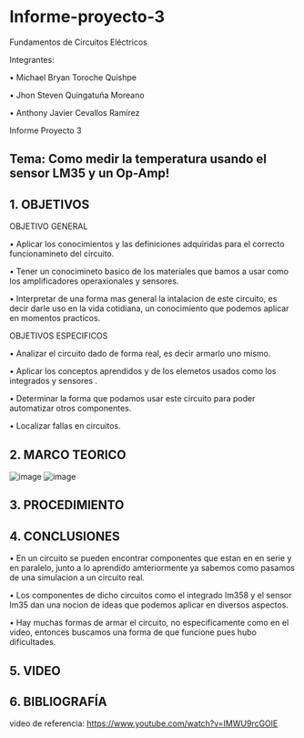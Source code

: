 # Informe-proyecto-3

Fundamentos de Circuitos Eléctricos

Integrantes:

• Michael Bryan Toroche Quishpe

• Jhon Steven Quingatuña Moreano

• Anthony Javier Cevallos Ramírez

Informe Proyecto 3

## Tema: Como medir la temperatura usando el sensor LM35 y un Op-Amp!

## 1. OBJETIVOS

OBJETIVO GENERAL

• Aplicar los conocimientos y las definiciones adquiridas para el correcto funcionamineto del circuito.

• Tener un conocimineto basico de los materiales que bamos a usar como los amplificadores operaxionales y sensores.

• Interpretar de una forma mas general la intalacion de este circuito, es decir darle uso en la vida cotidiana, un conocimiento que podemos aplicar en momentos practicos.

OBJETIVOS ESPECIFICOS

• Analizar el circuito dado de forma real, es decir armarlo uno mismo.

• Aplicar los conceptos aprendidos y de los elemetos usados como los integrados y sensores .

• Determinar la forma que podamos usar este circuito para poder automatizar otros componentes.

• Localizar fallas en circuitos.

## 2. MARCO TEORICO
![image](https://user-images.githubusercontent.com/116775893/221725637-1a003801-391d-48cb-abcf-383f5b4b17a6.png)
![image](https://user-images.githubusercontent.com/116775893/221726813-b633ffec-7311-47c2-abc8-dc52b6ce3f5e.png)


## 3. PROCEDIMIENTO

## 4. CONCLUSIONES

• En un circuito se pueden encontrar componentes que estan en en serie y en paralelo, junto a lo aprendido amteriormente ya sabemos como pasamos de una simulacion a un circuito real.

• Los componentes de dicho circuitos como el integrado lm358 y el sensor lm35 dan una nocion de ideas que podemos aplicar en diversos aspectos.

• Hay muchas formas de armar el circuito, no especificamente como en el video, entonces buscamos una forma de que funcione pues hubo dificultades.

## 5. VIDEO

## 6. BIBLIOGRAFÍA


video de referencia: https://www.youtube.com/watch?v=IMWU9rcGOlE

